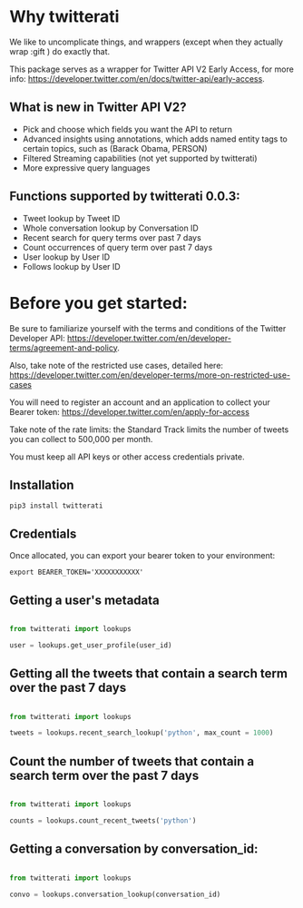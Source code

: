 # Why twitterati
We like to uncomplicate things, and wrappers (except when they actually wrap :gift ) do exactly that. 

This package serves as a wrapper for Twitter API V2 Early Access, for more info: https://developer.twitter.com/en/docs/twitter-api/early-access.

## What is new in Twitter API V2?
- Pick and choose which fields you want the API to return
- Advanced insights using annotations, which adds named entity tags to certain topics, such as (Barack Obama, PERSON)
- Filtered Streaming capabilities (not yet supported by twitterati)
- More expressive query languages

## Functions supported by twitterati 0.0.3:
- Tweet lookup by Tweet ID
- Whole conversation lookup by Conversation ID
- Recent search for query terms over past 7 days
- Count occurrences of query term over past 7 days
- User lookup by User ID
- Follows lookup by User ID

# Before you get started:

Be sure to familiarize yourself with the terms and conditions of the Twitter Developer API: https://developer.twitter.com/en/developer-terms/agreement-and-policy. 

Also, take note of the restricted use cases, detailed here: https://developer.twitter.com/en/developer-terms/more-on-restricted-use-cases 

You will need to register an account and an application to collect your Bearer token: https://developer.twitter.com/en/apply-for-access

Take note of the rate limits: the Standard Track limits the number of tweets you can collect to 500,000 per month. 

You must keep all API keys or other access credentials private. 

## Installation
```
pip3 install twitterati
```
## Credentials

Once allocated, you can export your bearer token to your environment:

```shell
export BEARER_TOKEN='XXXXXXXXXXX'
```


## Getting a user's metadata

```python

from twitterati import lookups

user = lookups.get_user_profile(user_id)

```

## Getting all the tweets that contain a search term over the past 7 days


```python

from twitterati import lookups

tweets = lookups.recent_search_lookup('python', max_count = 1000)

```


## Count the number of tweets that contain a search term over the past 7 days


```python

from twitterati import lookups

counts = lookups.count_recent_tweets('python')

```




## Getting a conversation by conversation_id:

```python

from twitterati import lookups

convo = lookups.conversation_lookup(conversation_id)

```

